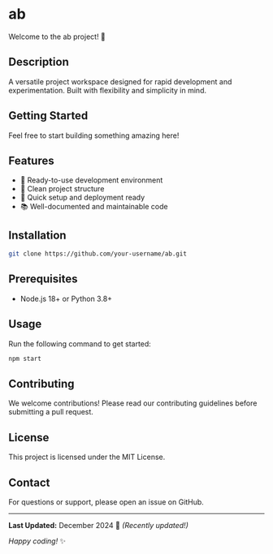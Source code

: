 # ab

Welcome to the ab project! 🚀

## Description

A versatile project workspace designed for rapid development and experimentation. Built with flexibility and simplicity in mind.

## Getting Started

Feel free to start building something amazing here!

## Features

- 🔧 Ready-to-use development environment
- 📁 Clean project structure
- 🚀 Quick setup and deployment ready
- 📚 Well-documented and maintainable code

## Installation

```bash
git clone https://github.com/your-username/ab.git
```

## Prerequisites

- Node.js 18+ or Python 3.8+

## Usage

Run the following command to get started:

```bash
npm start
```

## Contributing

We welcome contributions! Please read our contributing guidelines before submitting a pull request.

## License

This project is licensed under the MIT License.

## Contact

For questions or support, please open an issue on GitHub.

---

**Last Updated:** December 2024 📅 _(Recently updated!)_

*Happy coding!* ✨
